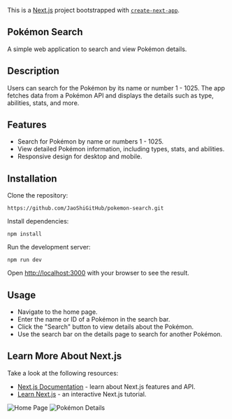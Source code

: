 This is a [Next.js](https://nextjs.org/) project bootstrapped with [`create-next-app`](https://github.com/vercel/next.js/tree/canary/packages/create-next-app).


## Pokémon Search
A simple web application to search and view Pokémon details.


## Description
Users can search for the Pokémon by its name or number 1 - 1025. 
The app fetches data from a Pokémon API and displays the details such as type, abilities, stats, and more.


## Features
- Search for Pokémon by name or numbers 1 - 1025.
- View detailed Pokémon information, including types, stats, and abilities.
- Responsive design for desktop and mobile.


## Installation

Clone the repository:
```
https://github.com/JaoShiGitHub/pokemon-search.git
```
Install dependencies:
```
npm install
```
Run the development server:
```
npm run dev
```

Open [http://localhost:3000](http://localhost:3000) with your browser to see the result.


## Usage

- Navigate to the home page.
- Enter the name or ID of a Pokémon in the search bar.
- Click the "Search" button to view details about the Pokémon.
- Use the search bar on the details page to search for another Pokémon.


## Learn More About Next.js

Take a look at the following resources:

- [Next.js Documentation](https://nextjs.org/docs) - learn about Next.js features and API.
- [Learn Next.js](https://nextjs.org/learn) - an interactive Next.js tutorial.


![Home Page](https://github.com/JaoShiGitHub/pokemon-search/blob/main/public/pkm-desktop.png?raw=true)
![Pokémon Details](https://github.com/JaoShiGitHub/pokemon-search/blob/main/public/pkm-details.png?raw=true)
